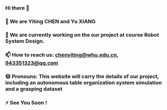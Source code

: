 ### Hi there 👋

### 👯 We are Yiting CHEN and Yu XIANG
### 🔭 We are currently working on the our project at course Robot System Design.
### 📫 How to reach us: chenyiting@whu.edu.cn, 943351323@qq.com

### 😄 Pronouns: This website will carry the details of our project, including an autonomous table organization system simulation and a grasping dataset

### ⚡ See You Soon !
<!--
**Xyyy1999/Xyyy1999** is a ✨ _special_ ✨ repository because its `README.md` (this file) appears on your GitHub profile.

Here are some ideas to get you started:

- 🔭 I’m currently working on ...
- 🌱 I’m currently learning ...
- 👯 I’m looking to collaborate on ...
- 🤔 I’m looking for help with ...
- 💬 Ask me about ...
- 📫 How to reach me: ...
- 😄 Pronouns: ...
- ⚡ Fun fact: ...
-->
